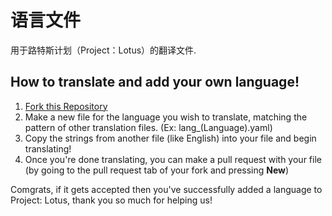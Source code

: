 # 语言文件
用于路特斯计划（Project：Lotus）的翻译文件.


## How to translate and add your own language!
1. [Fork this Repository](https://github.com/Lotus-AU/Languages/fork)
2. Make a new file for the language you wish to translate, matching the pattern of other translation files. (Ex: lang_(Language).yaml)
3. Copy the strings from another file (like English) into your file and begin translating!
4. Once you're done translating, you can make a pull request with your file (by going to the pull request tab of your fork and pressing **New**)

Comgrats, if it gets accepted then you've successfully added a language to Project: Lotus, thank you so much for helping us!

